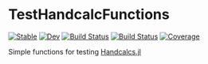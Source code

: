 # TestHandcalcFunctions

[![Stable](https://img.shields.io/badge/docs-stable-blue.svg)](https://co1emi11er2.github.io/TestHandcalcFunctions.jl/stable/)
[![Dev](https://img.shields.io/badge/docs-dev-blue.svg)](https://co1emi11er2.github.io/TestHandcalcFunctions.jl/dev/)
[![Build Status](https://github.com/co1emi11er2/TestHandcalcFunctions.jl/actions/workflows/CI.yml/badge.svg?branch=main)](https://github.com/co1emi11er2/TestHandcalcFunctions.jl/actions/workflows/CI.yml?query=branch%3Amain)
[![Build Status](https://ci.appveyor.com/api/projects/status/github/co1emi11er2/TestHandcalcFunctions.jl?svg=true)](https://ci.appveyor.com/project/co1emi11er2/TestHandcalcFunctions-jl)
[![Coverage](https://codecov.io/gh/co1emi11er2/TestHandcalcFunctions.jl/branch/main/graph/badge.svg)](https://codecov.io/gh/co1emi11er2/TestHandcalcFunctions.jl)

Simple functions for testing [Handcalcs.jl](https://github.com/co1emi11er2/Handcalcs.jl)